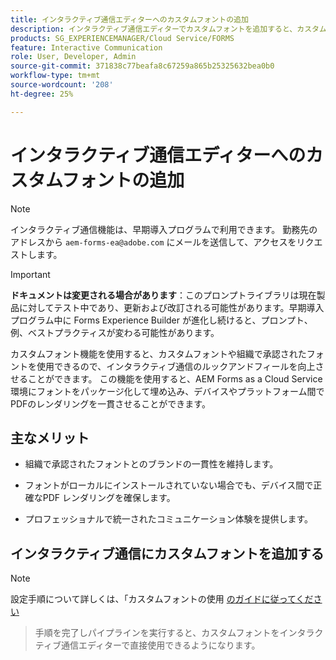 ```yaml
---
title: インタラクティブ通信エディターへのカスタムフォントの追加
description: インタラクティブ通信エディターでカスタムフォントを追加すると、カスタムフォントや組織で承認されたフォントを使用できます。
products: SG_EXPERIENCEMANAGER/Cloud Service/FORMS
feature: Interactive Communication
role: User, Developer, Admin
source-git-commit: 371838c77beafa8c67259a865b25325632bea0b0
workflow-type: tm+mt
source-wordcount: '208'
ht-degree: 25%

---
```



# インタラクティブ通信エディターへのカスタムフォントの追加

>[!NOTE]
>
> インタラクティブ通信機能は、早期導入プログラムで利用できます。 勤務先のアドレスから `aem-forms-ea@adobe.com` にメールを送信して、アクセスをリクエストします。

>[!IMPORTANT]
>
> **ドキュメントは変更される場合があります**：このプロンプトライブラリは現在製品に対してテスト中であり、更新および改訂される可能性があります。早期導入プログラム中に Forms Experience Builder が進化し続けると、プロンプト、例、ベストプラクティスが変わる可能性があります。

カスタムフォント機能を使用すると、カスタムフォントや組織で承認されたフォントを使用できるので、インタラクティブ通信のルックアンドフィールを向上させることができます。 この機能を使用すると、AEM Forms as a Cloud Service環境にフォントをパッケージ化して埋め込み、デバイスやプラットフォーム間でPDFのレンダリングを一貫させることができます。

## 主なメリット

- 組織で承認されたフォントとのブランドの一貫性を維持します。

- フォントがローカルにインストールされていない場合でも、デバイス間で正確なPDF レンダリングを確保します。

- プロフェッショナルで統一されたコミュニケーション体験を提供します。

## インタラクティブ通信にカスタムフォントを追加する

>[!NOTE]
>
> 設定手順について詳しくは、「カスタムフォントの使用 [ のガイドに従ってください ](https://experienceleague.adobe.com/en/docs/experience-manager-cloud-service/content/forms/using-communications/use-custom-fonts)
> >手順を完了しパイプラインを実行すると、カスタムフォントをインタラクティブ通信エディターで直接使用できるようになります。
